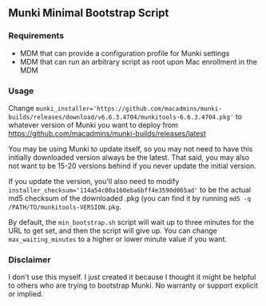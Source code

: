 ## Munki Minimal Bootstrap Script
### Requirements
- MDM that can provide a configuration profile for Munki settings
- MDM that can run an arbitrary script as root upon Mac enrollment in the MDM

### Usage
Change `munki_installer='https://github.com/macadmins/munki-builds/releases/download/v6.6.3.4704/munkitools-6.6.3.4704.pkg'` to whatever version of Munki you want to deploy from https://github.com/macadmins/munki-builds/releases/latest

You may be using Munki to update itself, so you may not need to have this initially downloaded version always be the latest. That said, you may also not want to be 15-20 versions behind if you never update the initial version.

If you update the version, you'll also need to modify `installer_checksum='114a54c00a160eba6bff4e3590d065ad'` to be the actual md5 checksum of the downloaded .pkg (you can find it by running `md5 -q /PATH/TO/munkitools-VERSION.pkg`.

By default, the `min_bootstrap.sh` script will wait up to three minutes for the URL to get set, and then the script will give up. You can change `max_waiting_minutes` to a higher or lower minute value if you want.

### Disclaimer
I don't use this myself. I just created it because I thought it might be helpful to others who are trying to bootstrap Munki. No warranty or support explicit or implied.
